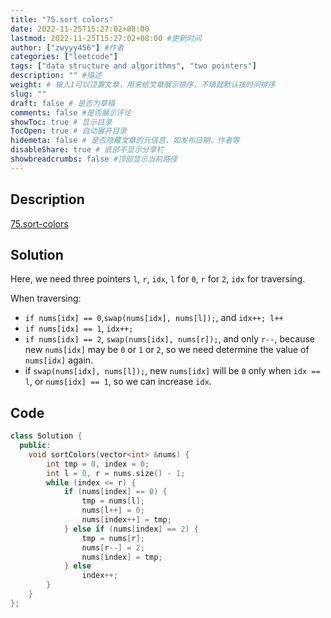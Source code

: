 ```yaml
---
title: "75.sort colors"
date: 2022-11-25T15:27:02+08:00
lastmod: 2022-11-25T15:27:02+08:00 #更新时间
author: ["zwyyy456"] #作者
categories: ["leetcode"]
tags: ["data structure and algorithms", "two pointers"]
description: "" #描述
weight: # 输入1可以顶置文章，用来给文章展示排序，不填就默认按时间排序
slug: ""
draft: false # 是否为草稿
comments: false #是否展示评论
showToc: true # 显示目录
TocOpen: true # 自动展开目录
hidemeta: false # 是否隐藏文章的元信息，如发布日期、作者等
disableShare: true # 底部不显示分享栏
showbreadcrumbs: false #顶部显示当前路径
---
```

## Description
[75.sort-colors](https://leetcode.com/problems/sort-colors/)

## Solution
Here, we need three pointers `l`, `r`, `idx`, `l` for `0`, `r` for `2`, `idx` for traversing.

When traversing:
- `if nums[idx] == 0`,`swap(nums[idx], nums[l]);`, and `idx++; l++`
- `if nums[idx] == 1`, `idx++;`
- `if nums[idx] == 2`, `swap(nums[idx], nums[r]);`, and only `r--`, because new `nums[idx]` may be `0` or `1` or `2`, so we need determine the value of `nums[idx]` again.
- if `swap(nums[idx], nums[l]);`, new `nums[idx]` will be `0` only when `idx == l`, or `nums[idx] == 1`, so we can increase `idx`.

## Code
```cpp
class Solution {
  public:
    void sortColors(vector<int> &nums) {
        int tmp = 0, index = 0;
        int l = 0, r = nums.size() - 1;
        while (index <= r) {
            if (nums[index] == 0) {
                tmp = nums[l];
                nums[l++] = 0;
                nums[index++] = tmp;
            } else if (nums[index] == 2) {
                tmp = nums[r];
                nums[r--] = 2;
                nums[index] = tmp;
            } else
                index++;
        }
    }
};
```


